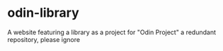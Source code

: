 # odin-library
A website featuring a library as a project for "Odin Project"
a redundant repository, please ignore

